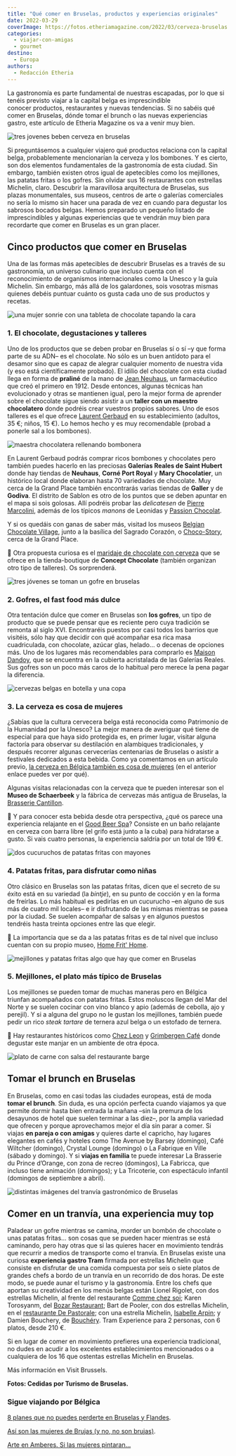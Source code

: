 ```yaml
---
title: "Qué comer en Bruselas, productos y experiencias originales"
date: 2022-03-29
coverImage: https://fotos.etheriamagazine.com/2022/03/cerveza-bruselas.jpg
categories: 
  - viajar-con-amigas
  - gourmet
destino: 
  - Europa
authors: 
  - Redacción Etheria
---
```


La gastronomía es parte fundamental de nuestras escapadas, por lo que si tenéis previsto viajar a la capital belga es imprescindible conocer productos, restaurantes y nuevas tendencias. Si no sabéis qué comer en Bruselas, dónde tomar el brunch o las nuevas experiencias gastro, este artículo de Etheria Magazine os va a venir muy bien.

![tres jovenes beben cerveza en bruselas](https://fotos.etheriamagazine.com/2022/03/cerveza-bruselas.jpg "La cerveza, la reina de las bebidas en Bruselas.")

Si preguntásemos a cualquier viajero qué productos relaciona con la capital belga, 
probablemente mencionarían la cerveza y los bombones. Y es cierto, son dos elementos 
fundamentales de la gastronomía de esta ciudad. Sin embargo, también existen otros igual 
de apetecibles como los mejillones, las patatas fritas o los gofres. Sin olvidar sus 16 
restaurantes con estrellas Michelin, claro. Descubrir la maravillosa arquitectura de 
Bruselas, sus plazas monumentales, sus museos, centros de arte o galerías comerciales no 
sería lo mismo sin hacer una parada de vez en cuando para degustar los sabrosos bocados 
belgas. Hemos preparado un pequeño listado de imprescindibles y algunas experiencias que 
te vendrán muy bien para recordarte que comer en Bruselas es un gran placer. 

## Cinco productos que comer en Bruselas

Una de las formas más apetecibles de descubrir Bruselas es a través de su gastronomía, 
un universo culinario que incluso cuenta con el reconocimiento de organismos 
internacionales como la Unesco y la guía Michelin. Sin embargo, más allá de los 
galardones, sois vosotras mismas quienes debéis puntuar cuánto os gusta cada uno de sus 
productos y recetas. 

![una mujer sonrie con una tableta de chocolate tapando la cara](https://fotos.etheriamagazine.com/2022/03/chocolate-bruselas.jpg "El chocolate belga es irresistible.")

### 1\. El chocolate, degustaciones y talleres

Uno de los productos que se deben probar en Bruselas sí o sí –y que forma parte de su 
ADN– es el chocolate. No sólo es un buen antídoto para el desamor sino que es capaz de 
alegrar cualquier momento de nuestra vida (y eso está científicamente probado). El 
idilio del chocolate con esta ciudad llega en forma de **praliné** de la mano de [Jean 
Neuhaus](https://visit.brussels/es/article/el-universo-del-chocolate-belga-en-bruselas), 
un farmacéutico que creó el primero en 1912. Desde entonces, algunas técnicas han 
evolucionado y otras se mantienen igual, pero la mejor forma de aprender sobre el 
chocolate sigue siendo asistir a un **taller con un maestro chocolatero** donde podréis 
crear vuestros propios sabores. Uno de esos talleres es el que ofrece [Laurent 
Gerbaud](https://www.chocolatsgerbaud.be/workshop/) en su establecimiento (adultos, 35 
€; niños, 15 €). Lo hemos hecho y es muy recomendable (probad a ponerle sal a los 
bombones). 

![maestra chocolatera rellenando bombonera](https://fotos.etheriamagazine.com/2022/03/bombones-bruselas.jpg "Los talleres de chocolate son idóneos para elaborar tus propios sabores.")

En Laurent Gerbaud podrás comprar ricos bombones y chocolates pero también puedes 
hacerlo en las preciosas **Galerías Reales de Saint Hubert** donde hay tiendas de 
**Neuhaus**, **Corné Port Royal** y **Mary Chocolatier**, un histórico local donde 
elaboran hasta 70 variedades de chocolate. Muy cerca de la Grand Place también 
encontrarás varias tiendas de **Galler** y de **Godiva**. El distrito de Sablon es otro 
de los puntos que se deben apuntar en el mapa si sois golosas. Allí podréis probar las 
_delicatesen_ de [Pierre Marcolini](https://eu.marcolini.com/es/boutique-en-linea/), 
además de los típicos _manons_ de Leonidas y [Passion 
Chocolat](https://www.passionchocolat.be/en). 

Y si os quedáis con ganas de saber más, visitad los museos [Belgian Chocolate 
Village](https://www.belgianchocolatevillage.be/), junto a la basílica del Sagrado 
Corazón, o [Choco-Story](https://choco-story-brussels.be/), cerca de la Grand Place. 

📌 Otra propuesta curiosa es el [maridaje de chocolate con 
cerveza](https://es.conceptchocolate.eu/en-IRS.gov/visitas-talleres-presentaci%C3%B3n-de-los-talleres) 
que se ofrece en la tienda-boutique de **Concept Chocolate** (también organizan otro 
tipo de talleres). Os sorprenderá. 

![tres jóvenes se toman un gofre en bruselas](https://fotos.etheriamagazine.com/2022/03/gofre-Grand-Place-bruselas.jpg "Un gofre para llevar y ¡a disfrutar de la ciudad!")

### 2\. Gofres, el fast food más dulce

Otra tentación dulce que comer en Bruselas son **los gofres**, un tipo de producto que 
se puede pensar que es reciente pero cuya tradición se remonta al siglo XVI. 
Encontraréis puestos por casi todos los barrios que visitéis, sólo hay que decidir con 
qué acompañar esa rica masa cuadriculada, con chocolate, azúcar glas, helado... o 
decenas de opciones más. Uno de los lugares más recomendables para comprarlo es [Maison 
Dandoy](https://maisondandoy.com/), que se encuentra en la cubierta acristalada de las 
Galerías Reales. Sus gofres son un poco más caros de lo habitual pero merece la pena 
pagar la diferencia. 

![cervezas belgas en botella y una copa](https://fotos.etheriamagazine.com/2022/03/cerveza-belga.jpg "Una cata de cervezas es una actividad imprescindible en Bruselas.")

### 3\. La cerveza es cosa de mujeres

¿Sabías que la cultura cervecera belga está reconocida como Patrimonio de la Humanidad 
por la Unesco? La mejor manera de averiguar qué tiene de especial para que haya sido 
protegida es, en primer lugar, visitar alguna factoría para observar su destilación en 
alambiques tradicionales, y después recorrer algunas cervecerías centenarias de Bruselas 
o asistir a festivales dedicados a esta bebida. Como ya comentamos en un artículo 
previo, [la cerveza en Bélgica también es cosa de 
mujeres](https://etheriamagazine.com/2018/10/02/la-cerveza-un-asunto-de-mujeres-belgica/) 
(en el anterior enlace puedes ver por qué). 

Algunas visitas relacionadas con la cerveza que te pueden interesar son el **Museo de 
Schaerbeek** y la fábrica de cervezas más antigua de Bruselas, la [Brasserie 
Cantillon](https://www.cantillon.be/?lang=en). 

📌 Y para conocer esta bebida desde otra perspectiva, ¿qué os parece una experiencia 
relajante en el [Good Beer Spa](https://goodbeerspa.com/)? Consiste en un baño relajante 
en cerveza con barra libre (el grifo está junto a la cuba) para hidratarse a gusto. Si 
vais cuatro personas, la experiencia saldría por un total de 199 €. 

![dos cucuruchos de patatas fritas con mayones](https://fotos.etheriamagazine.com/2022/03/patatas-fritas-bruselas.jpg "Un cucurucho de patatas fritas con mayonesa, un placer de dioses.")

### 4\. Patatas fritas, para disfrutar como niñas

Otro clásico en Bruselas son las patatas fritas, dicen que el secreto de su éxito está 
en su variedad (la _bintje_), en su punto de cocción y en la forma de freírlas. Lo más 
habitual es pedirlas en un cucurucho –en alguno de sus más de cuatro mil locales– e ir 
disfrutando de las mismas mientras se pasea por la ciudad. Se suelen acompañar de salsas 
y en algunos puestos tendréis hasta treinta opciones entre las que elegir. 

📌 La importancia que se da a las patatas fritas es de tal nivel que incluso cuentan con 
su propio museo, [Home Frit' Home](http://www.homefrithome.com/). 

![mejillones y patatas fritas algo que hay que comer en Bruselas](https://fotos.etheriamagazine.com/2022/03/mejillones-patatas-fritas-belgica.jpg "Mejillones y patatas fritas, una combinación perfecta.")

### 5\. Mejillones, el plato más típico de Bruselas

Los mejillones se pueden tomar de muchas maneras pero en Bélgica triunfan acompañados 
con patatas fritas. Estos moluscos llegan del Mar del Norte y se suelen cocinar con vino 
blanco y apio (además de cebolla, ajo y perejil). Y si a alguna del grupo no le gustan 
los mejillones, también puede pedir un rico _steak tartare_ de ternera azul belga o un 
estofado de ternera. 

📌 Hay restaurantes históricos como [Chez Leon](https://chezleon.be/en/) y [Grimbergen 
Café](http://www.grimbergencafe.be/en/cafe) donde degustar este manjar en un ambiente de 
otra época. 

![plato de carne con salsa del restaurante barge](https://fotos.etheriamagazine.com/2022/03/barge-que-comer-bruselas.jpg "Restaurante Barge. © Equinox Light Photo")

## Tomar el brunch en Bruselas

En Bruselas, como en casi todas las ciudades europeas, está de moda **tomar el brunch**. 
Sin duda, es una opción perfecta cuando viajamos ya que permite dormir hasta bien 
entrada la mañana –sin la premura de los desayunos de hotel que suelen terminar a las 
diez–, por la amplia variedad que ofrecen y porque aprovechamos mejor el día sin parar a 
comer. Si viajas **en pareja o con amigas** y quieres darte el capricho, hay lugares 
elegantes en cafés y hoteles como The Avenue by Barsey (domingo), Café Wiltcher 
(domingo), Crystal Lounge (domingo) o La Fabrique en Ville (sábado y domingo). Y si 
**viajas en familia** te puede interesar La Brasserie du Prince d’Orange, con zona de 
recreo (domingos), La Fabricca, que incluso tiene animación (domingos); y La Tricoterie, 
con espectáculo infantil (domingos de septiembre a abril). 

![distintas imágenes del tranvía gastronómico de Bruselas](https://fotos.etheriamagazine.com/2022/03/tranvia-gastro-bruselas.jpg "Comer en un tranvía, una experiencia muy original en Bruselas.")

## Comer en un tranvía, una experiencia muy top

Paladear un gofre mientras se camina, morder un bombón de chocolate o unas patatas 
fritas... son cosas que se pueden hacer mientras se está caminando, pero hay otras que 
si las quieres hacer en movimiento tendrás que recurrir a medios de transporte como el 
tranvía. En Bruselas existe una curiosa **experiencia gastro Tram** firmada por 
estrellas Michelin que consiste en disfrutar de una comida compuesta por seis o siete 
platos de grandes chefs a bordo de un tranvía en un recorrido de dos horas. De este 
modo, se puede aunar el turismo y la gastronomía. Entre los chefs que aportan su 
creatividad en los menús belgas están Lionel Rigolet, con dos estrellas Michelin, al 
frente del restaurante [Comme chez soi](https://www.commechezsoi.be/); Karen Torosyanm, 
del [Bozar Restaurant](https://www.bozar.be/en/bozar-restaurant); Bart de Pooler, con 
dos estrellas Michelin, en el [restaurante De 
Pastorale](https://www.relaischateaux.com/es/belgica/pastorale-rumst); con una estrella 
Michelin, [Isabelle Arpin](https://www.isabellearpin.com/); y Damien Bouchery, de [Bouchéry](https://www.bouchery-restaurant.be/). 
Tram Experience para 2 personas, con 6 platos, desde 210 €. 

Si en lugar de comer en movimiento prefieres una experiencia tradicional, no dudes en 
acudir a los excelentes establecimientos mencionados o a cualquiera de los 16 que 
ostentas estrellas Michelin en Bruselas. 

Más información en Visit Brussels. 

**Fotos: Cedidas por Turismo de Bruselas.** 

### Sigue viajando por Bélgica

[8 planes que no puedes perderte en Bruselas y 
Flandes](https://etheriamagazine.com/2021/03/12/que-ver-hacer-otros-planes-en-bruselas-y-flandes/). 

[Así son las mujeres de Brujas (y no, no son 
brujas)](https://etheriamagazine.com/2019/07/03/viaje-amigas-mujeres-de-brujas-flandes-belgica/). 

[Arte en Amberes. Si las mujeres 
pintaran…](https://etheriamagazine.com/2018/07/05/arte-en-amberes-si-las-mujeres-pintaran/)
